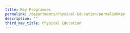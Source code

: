 ```yaml
---
title: Key Programmes
permalink: /departments/Physical-Education/permalinkKey
description: ""
third_nav_title: Physical Education
---
```

